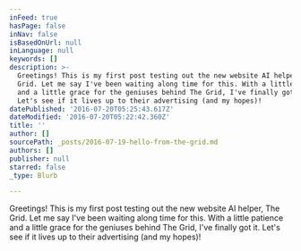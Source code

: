 ```yaml
---
inFeed: true
hasPage: false
inNav: false
isBasedOnUrl: null
inLanguage: null
keywords: []
description: >-
  Greetings! This is my first post testing out the new website AI helper, The
  Grid. Let me say I've been waiting along time for this. With a little patience
  and a little grace for the geniuses behind The Grid, I've finally got it.
  Let's see if it lives up to their advertising (and my hopes)!
datePublished: '2016-07-20T05:25:43.617Z'
dateModified: '2016-07-20T05:22:42.360Z'
title: ''
author: []
sourcePath: _posts/2016-07-19-hello-from-the-grid.md
authors: []
publisher: null
starred: false
_type: Blurb

---
```

Greetings! This is my first post testing out the new website AI helper, The Grid. Let me say I've been waiting along time for this. With a little patience and a little grace for the geniuses behind The Grid, I've finally got it. Let's see if it lives up to their advertising (and my hopes)!